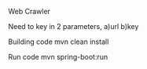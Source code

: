 
Web Crawler

Need to key in 2 parameters, 
a)url
b)key

Building code
mvn clean install

Run code
mvn spring-boot:run

